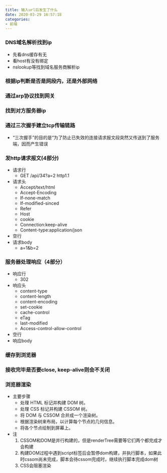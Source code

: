 ```yaml
---
title: 输入url后发生了什么
date: 2020-03-29 16:57:18
categories:
- 前端
---
```


### DNS域名解析找到ip
* 先看dns缓存有无
* 看host有没有绑定
* nslookup等找到域名服务商解析ip

<!-- more -->

### 根据ip判断是否是网段内，还是外部网络
### 通过arp协议找到网关
### 找到对方服务器ip
### 通过三次握手建立tcp传输链路
* “三次握手”的目的是“为了防止已失效的连接请求报文段突然又传送到了服务端，因而产生错误

### 发http请求报文(4部分)
* 请求行
    * GET /api/34?a=2  http1.1
* 请求头
    * Accept/text/html
    * Accept-Encoding
    * If-none-match
    * If-modified-sinced
    * Refer
    * Host
    * cookie
    * Connection:keep-alive
    * Content-type:application/json
* 空行
* 请求body
    * a=1&b=2
### 服务器处理响应（4部分）
* 响应行
    * 302
* 响应头
    * content-type
    * content-length
    * content-encoding
    * set-cookie
    * cache-control
    * eTag
    * last-modified
    * Access-control-allow-control
* 空行
* 响应body

### 缓存到浏览器
### 接收完毕是否要close, keep-alive则会不关闭

### 浏览器渲染
* 主要步骤
    * 处理 HTML 标记并构建 DOM 树。
    * 处理 CSS 标记并构建 CSSOM 树。
    * 将 DOM 与 CSSOM 合并成一个渲染树。
    * 根据渲染树来布局，以计算每个节点的几何信息。
    * 将各个节点绘制到屏幕上。
* 注
    1. CSSOM和DOM是并行构建的，但是renderTree需要等它们两个都完成才会构建
    2. 构建DOM过程中遇到script标签后会暂停dom构建，并执行脚本，如果此时cssom尚未完成，脚本会待cssom完成时，继续执行脚本完成dom树
    3. CSS会阻塞渲染